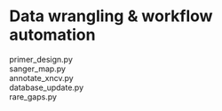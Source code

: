 # Data wrangling & workflow automation
primer_design.py  
sanger_map.py  
annotate_xncv.py  
database_update.py  
rare_gaps.py  
